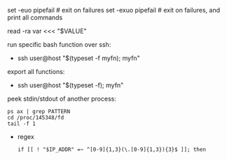 
set -euo pipefail # exit on failures
set -exuo pipefail # exit on failures, and print all commands

read -ra var <<< "$VALUE"

run specific bash function over ssh:
   - ssh user@host "$(typeset -f myfn); myfn"

export all functions:
   - ssh user@host "$(typeset -f); myfn"

peek stdin/stdout of another process:

```
ps ax | grep PATTERN
cd /proc/145348/fd
tail -f 1
```

* regex
  ```
  if [[ ! "$IP_ADDR" =~ ^[0-9]{1,3}(\.[0-9]{1,3}){3}$ ]]; then
  ```
      
